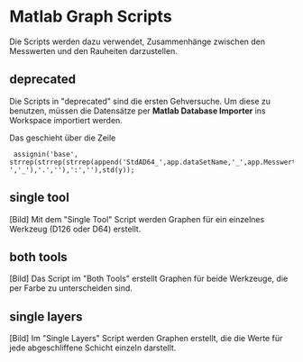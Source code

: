 # Matlab Graph Scripts
Die Scripts werden dazu verwendet, Zusammenhänge zwischen den Messwerten und den Rauheiten darzustellen.

## deprecated
Die Scripts in "deprecated" sind die ersten Gehversuche. Um diese zu benutzen, müssen die Datensätze per **Matlab Database Importer** ins Workspace importiert werden. 

Das geschieht über die Zeile
```
 assignin('base', strrep(strrep(strrep(append('StdAD64_',app.dataSetName,'_',app.MesswertDropDown.Items{app.MesswertDropDown.Value}),', ','_'),'.',''),':',''),std(y));
```

## single tool
[Bild]
Mit dem "Single Tool" Script werden Graphen für ein einzelnes Werkzeug (D126 oder D64) erstellt.

## both tools
[Bild]
Das Script im "Both Tools" erstellt Graphen für beide Werkzeuge, die per Farbe zu unterscheiden sind.

## single layers
[Bild]
Im "Single Layers" Script werden Graphen erstellt, die die Werte für jede abgeschliffene Schicht einzeln darstellt.